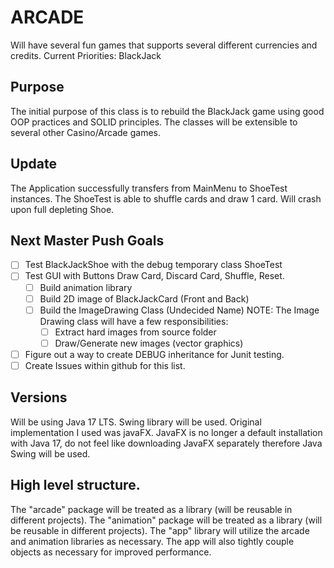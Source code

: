 # ARCADE

Will have several fun games that supports several different currencies and credits.
Current Priorities:
BlackJack

## Purpose

The initial purpose of this class is to rebuild the BlackJack game using good OOP practices and SOLID principles.
The classes will be extensible to several other Casino/Arcade games.

## Update

The Application successfully transfers from MainMenu to ShoeTest instances.
The ShoeTest is able to shuffle cards and draw 1 card. Will crash upon full depleting Shoe.

## Next Master Push Goals
- [ ] Test BlackJackShoe with the debug temporary class ShoeTest
- [ ] Test GUI with Buttons Draw Card, Discard Card, Shuffle, Reset.
  - [ ] Build animation library
  - [ ] Build 2D image of BlackJackCard (Front and Back)
  - [ ] Build the ImageDrawing Class (Undecided Name)
    NOTE: The Image Drawing class will have a few responsibilities:
    - [ ] Extract hard images from source folder
    - [ ] Draw/Generate new images (vector graphics)
- [ ] Figure out a way to create DEBUG inheritance for Junit testing.
- [ ] Create Issues within github for this list.

## Versions
Will be using Java 17 LTS. Swing library will be used. Original implementation I used was javaFX.
JavaFX is no longer a default installation with Java 17, do not feel like downloading JavaFX separately therefore Java Swing will be used.

## High level structure.

The "arcade" package will be treated as a library (will be reusable in different projects).
The "animation" package will be treated as a library (will be reusable in different projects).
The "app" library will utilize the arcade and animation libraries as necessary.
The app will also tightly couple objects as necessary for improved performance.
